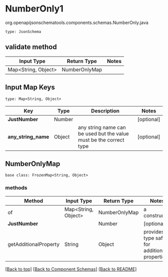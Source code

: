 # NumberOnly1
org.openapijsonschematools.components.schemas.NumberOnly.java
```
type: JsonSchema
```

## validate method
| Input Type | Return Type | Notes |
| ---------- | ----------- | ----- |
| Map<String, Object> | NumberOnlyMap | |

## Input Map Keys
```
type: Map<String, Object>
```
Key | Type |  Description | Notes
------------ | ------------- | ------------- | -------------
**JustNumber** | Number |  | [optional]
**any_string_name** | Object | any string name can be used but the value must be the correct type | [optional]

## NumberOnlyMap
```
base class: FrozenMap<String, Object>
```

### methods
Method | Input Type | Return Type | Notes
------ | ---------- | ----------- | ------
of | Map<String, Object> | NumberOnlyMap | a constructor
**JustNumber** | | Number | [optional]
getAdditionalProperty | String | Object | provides type safety for additional properties

[[Back to top]](#top) [[Back to Component Schemas]](../../../README.md#Component-Schemas) [[Back to README]](../../../README.md)
